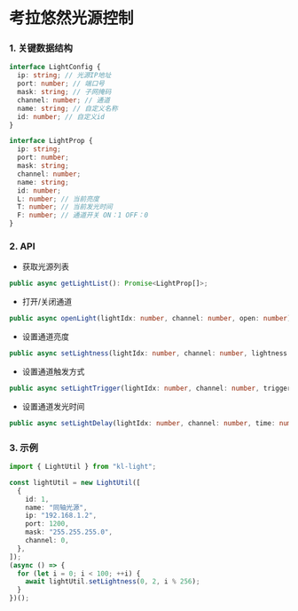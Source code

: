 # 考拉悠然光源控制

### 1. 关键数据结构
```typescript
interface LightConfig {
  ip: string; // 光源IP地址
  port: number; // 端口号
  mask: string; // 子网掩码
  channel: number; // 通道
  name: string; // 自定义名称
  id: number; // 自定义id
}

interface LightProp {
  ip: string;
  port: number;
  mask: string;
  channel: number;
  name: string;
  id: number;
  L: number; // 当前亮度
  T: number; // 当前发光时间
  F: number; // 通道开关 ON：1 OFF：0
}
```

### 2. API
+ 获取光源列表
```typescript
public async getLightList(): Promise<LightProp[]>;
```
+ 打开/关闭通道
```typescript
public async openLight(lightIdx: number, channel: number, open: number);
```
+ 设置通道亮度
```typescript
public async setLightness(lightIdx: number, channel: number, lightness: number);
```
+ 设置通道触发方式
```typescript
public async setLightTrigger(lightIdx: number, channel: number, trigger: number);
```
+ 设置通道发光时间
```typescript
public async setLightDelay(lightIdx: number, channel: number, time: number);
```

### 3. 示例
```typescript
import { LightUtil } from "kl-light";

const lightUtil = new LightUtil([
  {
    id: 1,
    name: "同轴光源",
    ip: "192.168.1.2",
    port: 1200,
    mask: "255.255.255.0",
    channel: 0,
  },
]);
(async () => {
  for (let i = 0; i < 100; ++i) {
    await lightUtil.setLightness(0, 2, i % 256);
  }
})();
```
